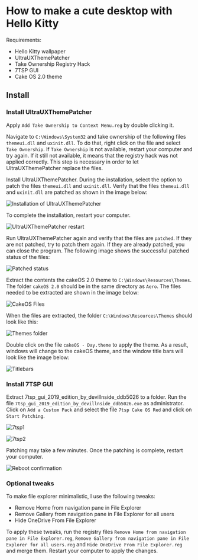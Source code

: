 # How to make a cute desktop with Hello Kitty

Requirements:

- Hello Kitty wallpaper
- UltraUXThemePatcher
- Take Ownership Registry Hack
- 7TSP GUI
- Cake OS 2.0 theme

## Install

### Install UltraUXThemePatcher

Apply `Add Take Ownership to Context Menu.reg` by double clicking it.

Navigate to `C:\Windows\System32` and take ownership of the following files `themeui.dll` and `uxinit.dll`. To do that, right click on the file and select `Take Ownership`. If `Take Ownership` is not available, restart your computer and try again. If it still not available, it means that the registry hack was not applied correctly. This step is necessary in order to let UltraUXThemePatcher replace the files.

Install UltraUXThemePatcher. During the installation, select the option to patch the files `themeui.dll` and `uxinit.dll`. Verify that the files `themeui.dll` and `uxinit.dll` are patched as shown in the image below:

![Installation of UltraUXThemePatcher](images/2024-02-19-19-25-58.png)

To complete the installation, restart your computer.

![UltraUXThemePatcher restart](images/2024-02-19-19-27-32.png)

Run UltraUXThemePatcher again and verify that the files are `patched`. If they are not patched, try to patch them again. If they are already patched, you can close the program. The following image shows the successful patched status of the files:

![Patched status](images/2024-02-19-19-30-20.png)

Extract the contents the cakeOS 2.0 theme to `C:\Windows\Resources\Themes`. The folder `cakeOS 2.0` should be in the same directory as `Aero`. The files needed to be extracted are shown in the image below:

![CakeOS Files](images/2024-02-19-19-33-35.png)

When the files are extracted, the folder `C:\Windows\Resources\Themes` should look like this:

![Themes folder](images/2024-02-19-19-35-48.png)

Double click on the file `cakeOS - Day.theme` to apply the theme. As a result, windows will change to the cakeOS theme, and the window title bars will look like the image below:

![Titlebars](images/2024-02-19-19-37-23.png)

### Install 7TSP GUI

Extract 7tsp_gui_2019_edition_by_devillnside_ddb5026 to a folder. Run the file `7tsp_gui_2019_edition_by_devillnside_ddb5026.exe` as administrator. Click on `Add a Custom Pack` and select the file `7tsp Cake OS Red` and click on `Start Patching`.

![7tsp1](images/2024-02-19-19-41-24.png)

![7tsp2](images/2024-02-19-19-43-04.png)

Patching may take a few minutes. Once the patching is complete, restart your computer.

![Reboot confirmation](images/2024-02-19-19-45-40.png)

### Optional tweaks

To make file explorer minimalistic, I use the following tweaks:

- Remove Home from navigation pane in File Explorer
- Remove Gallery from navigation pane in File Explorer for all users
- Hide OneDrive From File Explorer

To apply these tweaks, run the registry files `Remove Home from navigation pane in File Explorer.reg`, `Remove Gallery from navigation pane in File Explorer for all users.reg` and `Hide OneDrive From File Explorer.reg` and merge them. Restart your computer to apply the changes.